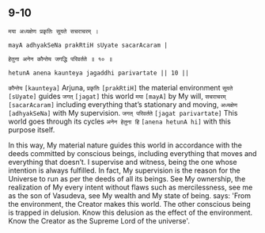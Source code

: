 ## 9-10


```shloka-sa
मया अध्यक्षेण प्रकृतिः सूयते सचराचरम् ।
```
```shloka-sa-hk
mayA adhyakSeNa prakRtiH sUyate sacarAcaram |
```
```shloka-sa
हेतुना अनेन कौन्तेय जगद्धि परिवर्तते ॥ १० ॥
```
```shloka-sa-hk
hetunA anena kaunteya jagaddhi parivartate || 10 ||
```

`कौन्तेय` `[kaunteya]` Arjuna, `प्रकृतिः` `[prakRtiH]` the material environment `सूयते` `[sUyate]` guides `जगत्` `[jagat]` this world `मया` `[mayA]` by My will, `सचराचरम्` `[sacarAcaram]` including everything that’s stationary and moving, `अध्यक्षेण` `[adhyakSeNa]` with My supervision. `जगत् परिवर्तते` `[jagat parivartate]` This world goes through its cycles `अनेन हेतुना हि` `[anena hetunA hi]` with this purpose itself.

In this way, My material nature guides this world in accordance with the deeds committed by conscious beings, including everything that moves and everything that doesn’t. I supervise and witness, being the one whose intention is always fulfilled.
In fact, My supervision is the reason for the Universe to run as per the deeds of all its beings. See My ownership, the realization of My every intent without flaws such as mercilessness, see me as the son of Vasudeva, see My wealth and My state of being.
 says: 'From the environment, the Creator makes this world. The other conscious being is trapped in delusion. Know this delusion as the effect of the environment. Know the Creator as the Supreme Lord of the universe'.

